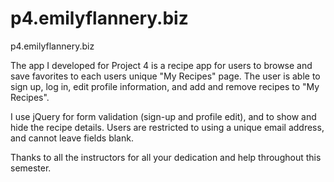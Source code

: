 p4.emilyflannery.biz
====================

p4.emilyflannery.biz


The app I developed for Project 4 is a recipe app for users to browse and save favorites to each users unique "My Recipes" page. The user is able to sign up, log in, edit profile information, and add and remove recipes to "My Recipes". 

I use jQuery for form validation (sign-up and profile edit), and to show and hide the recipe details. Users are restricted to using a unique email address, and cannot leave fields blank. 

Thanks to all the instructors for all your dedication and help throughout this semester. 